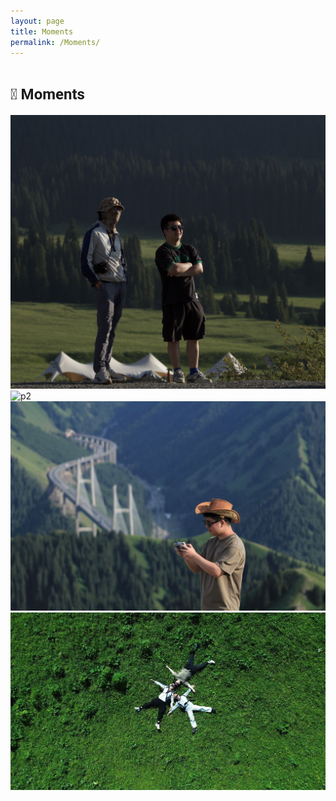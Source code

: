 ```yaml
---
layout: page
title: Moments
permalink: /Moments/
---
```


# <span style="font-family: Roboto; font-size: 24px;">📝 Moments</span>


<div class="image-grid">
  <div><img src="/images/Trip/p1.jpg" alt="p1"></div>
  <div><img src="/images/Trip/p2.jpg" alt="p2"></div>
  <div><img src="/images/Trip/p3.jpg" alt="p3"></div>
  <div><img src="/images/Trip/p4.jpg" alt="p4"></div>
  <!-- 继续添加更多图片 -->
</div>
